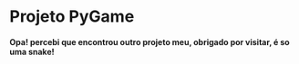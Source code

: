 # Projeto PyGame


<h4>Opa! percebi que encontrou outro projeto meu, obrigado por visitar, é so uma snake!
